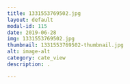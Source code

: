 ```yaml
---
title: 1331553769502.jpg
layout: default
modal-id: 115
date: 2019-06-28
img: 1331553769502.jpg
thumbnail: 1331553769502-thumbnail.jpg
alt: image-alt
category: cate_view
description: .

---
```

